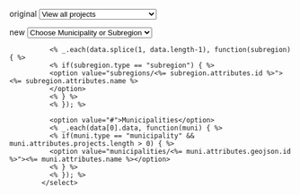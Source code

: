 
original
            <select class="chosen-select" id="desktop-menu">
              <option value="#">View all projects</option>
              <% _.each(data, function(option) { %>
              <% if(option.type == "municipality" && option.attributes.projects.length > 0) { %>
              <option value="municipalities/<%= option.attributes.geojson.id %>"><%= option.attributes.name %></option>
              <% } else if(option.type == "subregion"){ %>
              <option value="subregions/<%= option.id %>"><%= option.attributes.name %></option>
              <% } %>
              <% }); %>
            </select>




new
            <select class="chosen-select" id="desktop-menu">
              <option value="#">Choose Municipality or Subregion</option>


              <% _.each(data.splice(1, data.length-1), function(subregion) { %>
              <% if(subregion.type == "subregion") { %>
              <option value="subregions/<%= subregion.attributes.id %>"><%= subregion.attributes.name %>
              </option>
              <% } %>
              <% }); %>

              <option value="#">Municipalities</option>
              <% _.each(data[0].data, function(muni) { %>
              <% if(muni.type == "municipality" && muni.attributes.projects.length > 0) { %>
              <option value="municipalities/<%= muni.attributes.geojson.id %>"><%= muni.attributes.name %></option>
              <% } %>
              <% }); %>
            </select>
